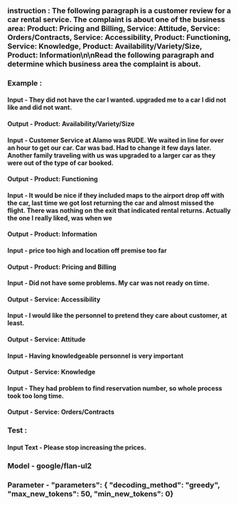### instruction : The following paragraph is a customer review for a car rental service. The complaint is about one of the business area: Product: Pricing and Billing, Service: Attitude, Service: Orders/Contracts, Service: Accessibility, Product: Functioning, Service: Knowledge, Product: Availability/Variety/Size, Product: Information\n\nRead the following paragraph and determine which business area the complaint is about.

### Example :
#### Input - They did not have the car I wanted.  upgraded me to a car I did not like and did not want.
#### Output - Product: Availability/Variety/Size

#### Input - Customer Service at Alamo was RUDE. We waited in line for over an hour to get our car. Car was bad. Had to change it few days later. Another family traveling with us was upgraded to a larger car as they were out of the type of car booked.
#### Output - Product: Functioning

#### Input - It would be nice if they included maps to the airport drop off with the car, last time we got lost returning the car and almost missed the flight.  There was nothing on the exit that indicated rental returns.  Actually the one I really liked, was when we
#### Output - Product: Information

#### Input - price too high and location off premise too far
#### Output - Product: Pricing and Billing

#### Input - Did not have some problems. My car was not ready on time.
#### Output - Service: Accessibility

#### Input - I would like the personnel to pretend they care about customer, at least.
#### Output - Service: Attitude

#### Input - Having knowledgeable personnel is very important
#### Output - Service: Knowledge

#### Input - They had problem to find reservation number, so whole process took too long time.
#### Output - Service: Orders/Contracts

### Test : 
#### Input Text - Please stop increasing the prices.


### Model - google/flan-ul2

### Parameter - "parameters": {  "decoding_method": "greedy",  "max_new_tokens": 50,  "min_new_tokens": 0}
